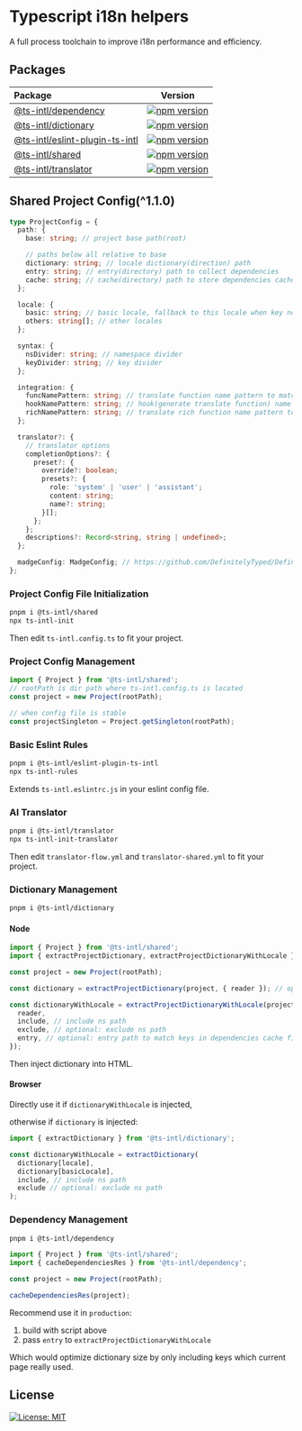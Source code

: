 # Typescript i18n helpers

A full process toolchain to improve i18n performance and efficiency.

## Packages

| Package                                                           | Version                                                                                                                                    |
| :---------------------------------------------------------------- | ------------------------------------------------------------------------------------------------------------------------------------------ |
| [@ts-intl/dependency](packages/dependency/)                       | [![npm version](https://badge.fury.io/js/@ts-intl%2Fdependency.svg)](https://badge.fury.io/js/@ts-intl%2Fdependency)                       |
| [@ts-intl/dictionary](packages/dictionary/)                       | [![npm version](https://badge.fury.io/js/@ts-intl%2Fdictionary.svg)](https://badge.fury.io/js/@ts-intl%2Fdictionary)                       |
| [@ts-intl/eslint-plugin-ts-intl](packages/eslint-plugin-ts-intl/) | [![npm version](https://badge.fury.io/js/@ts-intl%2Feslint-plugin-ts-intl.svg)](https://badge.fury.io/js/@ts-intl%2Feslint-plugin-ts-intl) |
| [@ts-intl/shared](packages/shared/)                               | [![npm version](https://badge.fury.io/js/@ts-intl%2Fshared.svg)](https://badge.fury.io/js/@ts-intl%2Fshared)                               |
| [@ts-intl/translator](packages/translator/)                       | [![npm version](https://badge.fury.io/js/@ts-intl%2Ftranslator.svg)](https://badge.fury.io/js/@ts-intl%2Ftranslator)                       |

## Shared Project Config(^1.1.0)

```ts
type ProjectConfig = {
  path: {
    base: string; // project base path(root)

    // paths below all relative to base
    dictionary: string; // locale dictionary(direction) path
    entry: string; // entry(directory) path to collect dependencies
    cache: string; // cache(directory) path to store dependencies cache
  };

  locale: {
    basic: string; // basic locale, fallback to this locale when key not found in current locale
    others: string[]; // other locales
  };

  syntax: {
    nsDivider: string; // namespace divider
    keyDivider: string; // key divider
  };

  integration: {
    funcNamePattern: string; // translate function name pattern to match
    hookNamePattern: string; // hook(generate translate function) name pattern to match
    richNamePattern: string; // translate rich function name pattern to match
  };

  translator?: {
    // translator options
    completionOptions?: {
      preset?: {
        override?: boolean;
        presets?: {
          role: 'system' | 'user' | 'assistant';
          content: string;
          name?: string;
        }[];
      };
    };
    descriptions?: Record<string, string | undefined>;
  };

  madgeConfig: MadgeConfig; // https://github.com/DefinitelyTyped/DefinitelyTyped/blob/master/types/madge/index.d.ts
};
```

### Project Config File Initialization

```bash
pnpm i @ts-intl/shared
npx ts-intl-init
```

Then edit `ts-intl.config.ts` to fit your project.

### Project Config Management

```ts
import { Project } from '@ts-intl/shared';
// rootPath is dir path where ts-intl.config.ts is located
const project = new Project(rootPath);

// when config file is stable
const projectSingleton = Project.getSingleton(rootPath);
```

### Basic Eslint Rules

```bash
pnpm i @ts-intl/eslint-plugin-ts-intl
npx ts-intl-rules
```

Extends `ts-intl.eslintrc.js` in your eslint config file.

### AI Translator

```bash
pnpm i @ts-intl/translator
npx ts-intl-init-translator
```

Then edit `translator-flow.yml` and `translator-shared.yml` to fit your project.

### Dictionary Management

```bash
pnpm i @ts-intl/dictionary
```

#### Node

```ts
import { Project } from '@ts-intl/shared';
import { extractProjectDictionary, extractProjectDictionaryWithLocale } from '@ts-intl/dictionary';

const project = new Project(rootPath);

const dictionary = extractProjectDictionary(project, { reader }); // optional: custom reader to cache read file

const dictionaryWithLocale = extractProjectDictionaryWithLocale(project, locale, {
  reader,
  include, // include ns path
  exclude, // optional: exclude ns path
  entry, // optional: entry path to match keys in dependencies cache file
});
```

Then inject dictionary into HTML.

#### Browser

Directly use it if `dictionaryWithLocale` is injected,

otherwise if `dictionary` is injected:

```ts
import { extractDictionary } from '@ts-intl/dictionary';

const dictionaryWithLocale = extractDictionary(
  dictionary[locale],
  dictionary[basicLocale],
  include, // include ns path
  exclude // optional: exclude ns path
);
```

### Dependency Management

```bash
pnpm i @ts-intl/dependency
```

```ts
import { Project } from '@ts-intl/shared';
import { cacheDependenciesRes } from '@ts-intl/dependency';

const project = new Project(rootPath);

cacheDependenciesRes(project);
```

Recommend use it in `production`:

1. build with script above
2. pass `entry` to `extractProjectDictionaryWithLocale`

Which would optimize dictionary size by only including keys which current page really used.

## License

[![License: MIT](https://img.shields.io/badge/License-MIT-yellow.svg)](https://opensource.org/licenses/MIT)
